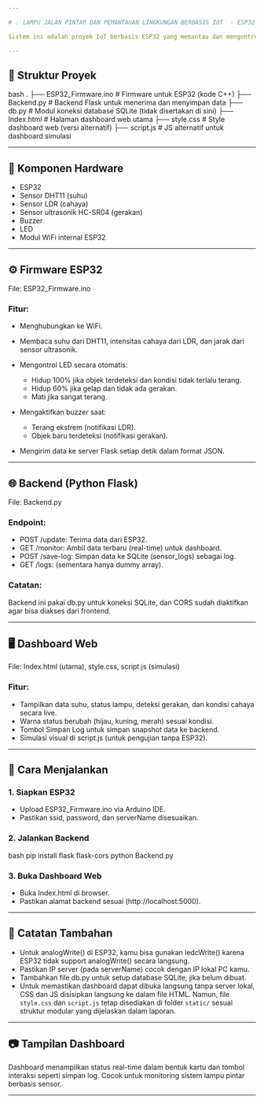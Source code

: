 ```yaml
---

# 💡 LAMPU JALAN PINTAR DAN PEMANTAUAN LINGKUNGAN BERBASIS IOT  - ESP32 + Web Dashboard

Sistem ini adalah proyek IoT berbasis ESP32 yang memantau dan mengontrol lampu jalan pintar menggunakan sensor suhu (DHT11), sensor cahaya (LDR), dan sensor jarak (ultrasonik), dengan fitur buzzer notifikasi. Data dikirim ke backend Python Flask dan ditampilkan secara real-time di dashboard web.

---
```


## 📁 Struktur Proyek

bash
.
├── ESP32_Firmware.ino        # Firmware untuk ESP32 (kode C++)
├── Backend.py                # Backend Flask untuk menerima dan menyimpan data
├── db.py                     # Modul koneksi database SQLite (tidak disertakan di sini)
├── Index.html                # Halaman dashboard web utama
├── style.css                 # Style dashboard web (versi alternatif)
├── script.js                 # JS alternatif untuk dashboard simulasi


---

## 🔌 Komponen Hardware

* ESP32
* Sensor DHT11 (suhu)
* Sensor LDR (cahaya)
* Sensor ultrasonik HC-SR04 (gerakan)
* Buzzer
* LED
* Modul WiFi internal ESP32

---

## ⚙ Firmware ESP32

File: ESP32_Firmware.ino

### Fitur:

* Menghubungkan ke WiFi.
* Membaca suhu dari DHT11, intensitas cahaya dari LDR, dan jarak dari sensor ultrasonik.
* Mengontrol LED secara otomatis:

  * Hidup 100% jika objek terdeteksi dan kondisi tidak terlalu terang.
  * Hidup 60% jika gelap dan tidak ada gerakan.
  * Mati jika sangat terang.
* Mengaktifkan buzzer saat:

  * Terang ekstrem (notifikasi LDR).
  * Objek baru terdeteksi (notifikasi gerakan).
* Mengirim data ke server Flask setiap detik dalam format JSON.

---

## 🌐 Backend (Python Flask)

File: Backend.py

### Endpoint:

* POST /update: Terima data dari ESP32.
* GET /monitor: Ambil data terbaru (real-time) untuk dashboard.
* POST /save-log: Simpan data ke SQLite (sensor_logs) sebagai log.
* GET /logs: (sementara hanya dummy array).

### Catatan:

Backend ini pakai db.py untuk koneksi SQLite, dan CORS sudah diaktifkan agar bisa diakses dari frontend.

---

## 🖥 Dashboard Web

File: Index.html (utama), style.css, script.js (simulasi)

### Fitur:

* Tampilkan data suhu, status lampu, deteksi gerakan, dan kondisi cahaya secara live.
* Warna status berubah (hijau, kuning, merah) sesuai kondisi.
* Tombol Simpan Log untuk simpan snapshot data ke backend.
* Simulasi visual di script.js (untuk pengujian tanpa ESP32).

---

## 🔧 Cara Menjalankan

### 1. Siapkan ESP32

* Upload ESP32_Firmware.ino via Arduino IDE.
* Pastikan ssid, password, dan serverName disesuaikan.

### 2. Jalankan Backend

bash
pip install flask flask-cors
python Backend.py


### 3. Buka Dashboard Web

* Buka Index.html di browser.
* Pastikan alamat backend sesuai (http://localhost:5000).

---

## 🧪 Catatan Tambahan

* Untuk analogWrite() di ESP32, kamu bisa gunakan ledcWrite() karena ESP32 tidak support analogWrite() secara langsung.
* Pastikan IP server (pada serverName) cocok dengan IP lokal PC kamu.
* Tambahkan file db.py untuk setup database SQLite, jika belum dibuat.
* Untuk memastikan dashboard dapat dibuka langsung tanpa server lokal, CSS dan JS disisipkan langsung ke dalam file HTML.
  Namun, file `style.css` dan `script.js` tetap disediakan di folder `static/` sesuai struktur modular yang dijelaskan dalam laporan.

---

## 📷 Tampilan Dashboard

Dashboard menampilkan status real-time dalam bentuk kartu dan tombol interaksi seperti simpan log. Cocok untuk monitoring sistem lampu pintar berbasis sensor.

---
